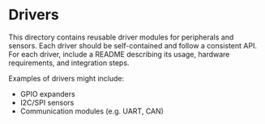 # Drivers

This directory contains reusable driver modules for peripherals and sensors. Each driver should be self-contained and follow a consistent API. For each driver, include a README describing its usage, hardware requirements, and integration steps.

Examples of drivers might include:
- GPIO expanders
- I2C/SPI sensors
- Communication modules (e.g. UART, CAN)
